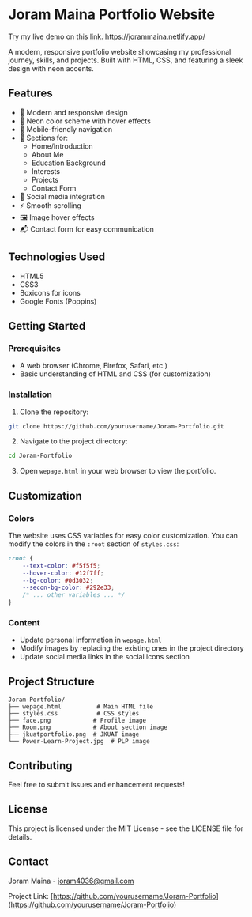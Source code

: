# Joram Maina Portfolio Website


Try my live demo on this link. https://jorammaina.netlify.app/

A modern, responsive portfolio website showcasing my professional journey, skills, and projects. Built with HTML, CSS, and featuring a sleek design with neon accents.

## Features

- 🎨 Modern and responsive design
- 🌟 Neon color scheme with hover effects
- 📱 Mobile-friendly navigation
- 📝 Sections for:
  - Home/Introduction
  - About Me
  - Education Background
  - Interests
  - Projects
  - Contact Form
- 🔗 Social media integration
- ⚡ Smooth scrolling
- 🖼️ Image hover effects
- 📬 Contact form for easy communication

## Technologies Used

- HTML5
- CSS3
- Boxicons for icons
- Google Fonts (Poppins)

## Getting Started

### Prerequisites

- A web browser (Chrome, Firefox, Safari, etc.)
- Basic understanding of HTML and CSS (for customization)

### Installation

1. Clone the repository:
```bash
git clone https://github.com/yourusername/Joram-Portfolio.git
```

2. Navigate to the project directory:
```bash
cd Joram-Portfolio
```

3. Open `wepage.html` in your web browser to view the portfolio.

## Customization

### Colors
The website uses CSS variables for easy color customization. You can modify the colors in the `:root` section of `styles.css`:

```css
:root {
    --text-color: #f5f5f5;
    --hover-color: #12f7ff;
    --bg-color: #0d3032;
    --secon-bg-color: #292e33;
    /* ... other variables ... */
}
```

### Content
- Update personal information in `wepage.html`
- Modify images by replacing the existing ones in the project directory
- Update social media links in the social icons section

## Project Structure

```
Joram-Portfolio/
├── wepage.html          # Main HTML file
├── styles.css           # CSS styles
├── face.png            # Profile image
├── Room.png            # About section image
├── jkuatportfolio.png  # JKUAT image
└── Power-Learn-Project.jpg  # PLP image
```

## Contributing

Feel free to submit issues and enhancement requests!

## License

This project is licensed under the MIT License - see the LICENSE file for details.

## Contact

Joram Maina - joram4036@gmail.com

Project Link: [https://github.com/yourusername/Joram-Portfolio](https://github.com/yourusername/Joram-Portfolio) 